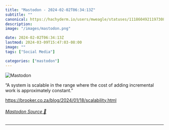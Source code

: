 ```yaml
---
title: "Mastodon - 2024-02-02T06:34:13Z"
subtitle: ""
canonical: https://hachyderm.io/users/mweagle/statuses/111860492119730871
description:
image: "/images/mastodon.png"

date: 2024-02-02T06:34:13Z
lastmod: 2024-03-09T15:47:03-08:00
image: ""
tags: ["Social Media"]

categories: ["mastodon"]
---
```

![Mastodon](/images/mastodon.png)

<p>“A system is scalable in the range where the cost of adding incremental work is approximately constant.”</p><p><a href="https://brooker.co.za/blog/2024/01/18/scalability.html" target="_blank" rel="nofollow noopener noreferrer" translate="no"><span class="invisible">https://</span><span class="ellipsis">brooker.co.za/blog/2024/01/18/</span><span class="invisible">scalability.html</span></a></p>


###### [Mastodon Source 🐘](https://hachyderm.io/@mweagle/111860492119730871)

___
